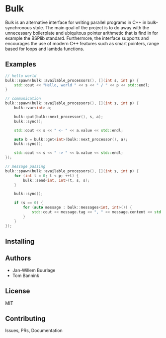 Bulk
====

Bulk is an alternative interface for writing parallel programs in C++ in bulk-synchronous style. The main goal of the project is to do away with the unnecessary boilerplate and ubiquitous pointer arithmetic that is find in for example the BSPlib standard. Furthermore, the interface supports and encourages the use of modern C++ features such as smart pointers, range based for loops and lambda functions.

Examples
--------


```cpp
// hello world
bulk::spawn(bulk::available_processors(), [](int s, int p) {
    std::cout << "Hello, world " << s << " / " << p << std::endl;
}

// communication
bulk::spawn(bulk::available_processors(), [](int s, int p) {
    bulk::var<int> a;

    bulk::put(bulk::next_processor(), s, a);
    bulk::sync();

    std::cout << s << " <- " << a.value << std::endl;

    auto b = bulk::get<int>(bulk::next_processor(), a);
    bulk::sync();

    std::cout << s << " -> " << b.value << std::endl;
});

// message passing
bulk::spawn(bulk::available_processors(), [](int s, int p) {
    for (int t = 0; t < p; ++t) {
        bulk::send<int, int>(t, s, s);
    }

    bulk::sync();

    if (s == 0) {
        for (auto message : bulk::messages<int, int>()) {
            std::cout << message.tag << ", " << message.content << std::endl;
        }
    }
});
```

Installing
----------

Authors
-------

* Jan-Willem Buurlage
* Tom Bannink

License
----------

MIT

Contributing
------------

Issues, PRs, Documentation

